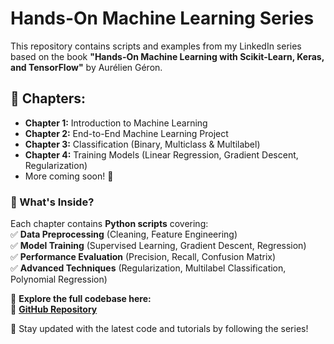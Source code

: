 # Hands-On Machine Learning Series  

This repository contains scripts and examples from my LinkedIn series based on the book **"Hands-On Machine Learning with Scikit-Learn, Keras, and TensorFlow"** by Aurélien Géron.  

## 📂 Chapters:  
- **Chapter 1:** Introduction to Machine Learning  
- **Chapter 2:** End-to-End Machine Learning Project  
- **Chapter 3:** Classification (Binary, Multiclass & Multilabel)  
- **Chapter 4:** Training Models (Linear Regression, Gradient Descent, Regularization)  
- More coming soon! 🚀  

### **📌 What's Inside?**  
Each chapter contains **Python scripts** covering:  
✅ **Data Preprocessing** (Cleaning, Feature Engineering)  
✅ **Model Training** (Supervised Learning, Gradient Descent, Regression)  
✅ **Performance Evaluation** (Precision, Recall, Confusion Matrix)  
✅ **Advanced Techniques** (Regularization, Multilabel Classification, Polynomial Regression)  

📂 **Explore the full codebase here:**  
🔗 **[GitHub Repository](https://github.com/marwans111/Hands-On-ML-Codes)**  

🚀 Stay updated with the latest code and tutorials by following the series!  

